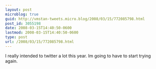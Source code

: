 ```yaml
---
layout: post
microblog: true
guid: http://vmstan-tweets.micro.blog/2008/03/15/772085798.html
post_id: 3055198
date: 2008-03-15T14:40:50-0600
lastmod: 2008-03-15T14:40:50-0600
type: post
url: /2008/03/15/772085798.html
---
```

I really intended to twitter a lot this year. Im going to have to start trying again.
